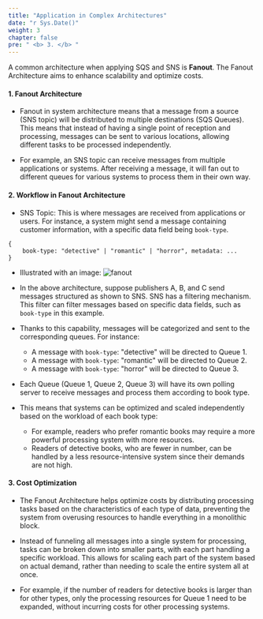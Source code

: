 ```yaml
---
title: "Application in Complex Architectures"
date: "r Sys.Date()"
weight: 3
chapter: false
pre: " <b> 3. </b> "
---
```


A common architecture when applying SQS and SNS is **Fanout**. The Fanout Architecture aims to enhance scalability and optimize costs.

#### 1. Fanout Architecture

- Fanout in system architecture means that a message from a source (SNS topic) will be distributed to multiple destinations (SQS Queues). This means that instead of having a single point of reception and processing, messages can be sent to various locations, allowing different tasks to be processed independently.

- For example, an SNS topic can receive messages from multiple applications or systems. After receiving a message, it will fan out to different queues for various systems to process them in their own way.

#### 2. Workflow in Fanout Architecture

- SNS Topic: This is where messages are received from applications or users. For instance, a system might send a message containing customer information, with a specific data field being ```book-type```.

```
{ 
    book-type: "detective" | "romantic" | "horror", metadata: ... 
}
```

- Illustrated with an image: 
  ![fanout](https://ngxquang.github.io/aws-ws1-new/images/3.combine/combine.png)

- In the above architecture, suppose publishers A, B, and C send messages structured as shown to SNS. SNS has a filtering mechanism. This filter can filter messages based on specific data fields, such as ```book-type``` in this example.

- Thanks to this capability, messages will be categorized and sent to the corresponding queues. For instance:
    - A message with ```book-type```: "detective" will be directed to Queue 1.
    - A message with ```book-type```: "romantic" will be directed to Queue 2.
    - A message with ```book-type```: "horror" will be directed to Queue 3.

- Each Queue (Queue 1, Queue 2, Queue 3) will have its own polling server to receive messages and process them according to book type.

- This means that systems can be optimized and scaled independently based on the workload of each book type:
    - For example, readers who prefer romantic books may require a more powerful processing system with more resources.
    - Readers of detective books, who are fewer in number, can be handled by a less resource-intensive system since their demands are not high.

#### 3. Cost Optimization

- The Fanout Architecture helps optimize costs by distributing processing tasks based on the characteristics of each type of data, preventing the system from overusing resources to handle everything in a monolithic block.

- Instead of funneling all messages into a single system for processing, tasks can be broken down into smaller parts, with each part handling a specific workload. This allows for scaling each part of the system based on actual demand, rather than needing to scale the entire system all at once.

- For example, if the number of readers for detective books is larger than for other types, only the processing resources for Queue 1 need to be expanded, without incurring costs for other processing systems.
